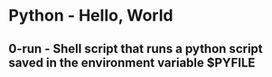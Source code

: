 # Python - Hello, World

## 0-run - Shell script that runs a python script saved in the environment variable $PYFILE
